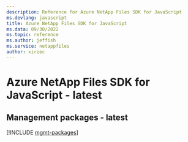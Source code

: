 ```yaml
---
description: Reference for Azure NetApp Files SDK for JavaScript
ms.devlang: javascript
title: Azure NetApp Files SDK for JavaScript
ms.data: 09/30/2022
ms.topic: reference
ms.author: jeffish
ms.service: netappfiles
author: xirzec
---
```

# Azure NetApp Files SDK for JavaScript - latest

## Management packages - latest
[!INCLUDE [mgmt-packages](netapp-files-mgmt-index.md)]